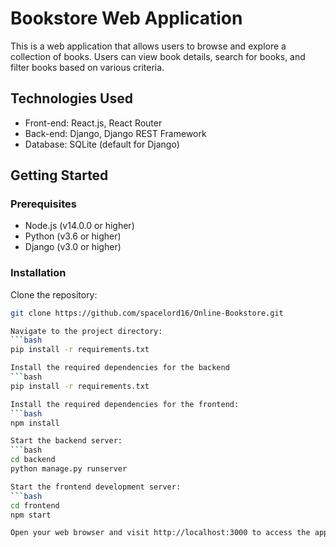 # Bookstore Web Application

This is a web application that allows users to browse and explore a collection of books. Users can view book details, search for books, and filter books based on various criteria.

## Technologies Used

- Front-end: React.js, React Router
- Back-end: Django, Django REST Framework
- Database: SQLite (default for Django)

## Getting Started

### Prerequisites

- Node.js (v14.0.0 or higher)
- Python (v3.6 or higher)
- Django (v3.0 or higher)

### Installation

Clone the repository:
   ```bash
   git clone https://github.com/spacelord16/Online-Bookstore.git

Navigate to the project directory:
  ```bash
  pip install -r requirements.txt

Install the required dependencies for the backend 
  ```bash
  pip install -r requirements.txt

Install the required dependencies for the frontend:
  ```bash
  npm install

Start the backend server:
  ```bash
  cd backend
  python manage.py runserver

Start the frontend development server:
  ```bash
  cd frontend
  npm start

Open your web browser and visit http://localhost:3000 to access the application.

